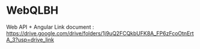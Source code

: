 # WebQLBH
Web API + Angular
Link document : https://drive.google.com/drive/folders/1j9uQ2FCQkbUFK8A_FP6zFcoOtnErtA_3?usp=drive_link
